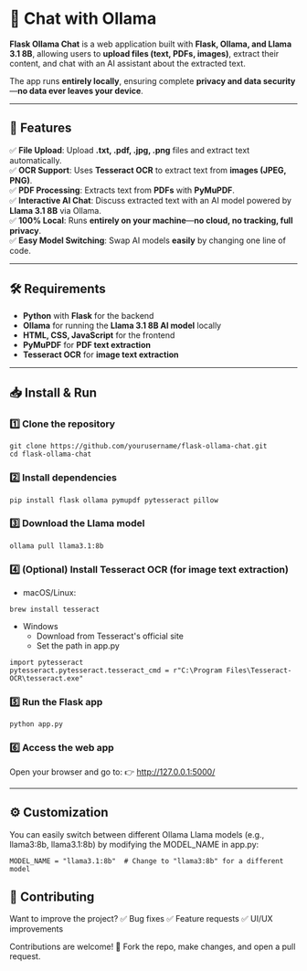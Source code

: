 # 🦙 Chat with Ollama  

**Flask Ollama Chat** is a web application built with **Flask, Ollama, and Llama 3.1 8B**, allowing users to **upload files (text, PDFs, images)**, extract their content, and chat with an AI assistant about the extracted text.  

The app runs **entirely locally**, ensuring complete **privacy and data security**—**no data ever leaves your device**.  

---

## 🚀 Features  

✅ **File Upload**: Upload **.txt, .pdf, .jpg, .png** files and extract text automatically.  
✅ **OCR Support**: Uses **Tesseract OCR** to extract text from **images (JPEG, PNG)**.  
✅ **PDF Processing**: Extracts text from **PDFs** with **PyMuPDF**.  
✅ **Interactive AI Chat**: Discuss extracted text with an AI model powered by **Llama 3.1 8B** via Ollama.  
✅ **100% Local**: Runs **entirely on your machine**—**no cloud, no tracking, full privacy**.  
✅ **Easy Model Switching**: Swap AI models **easily** by changing one line of code.  

---

## 🛠️ Requirements  

- **Python** with **Flask** for the backend  
- **Ollama** for running the **Llama 3.1 8B AI model** locally  
- **HTML, CSS, JavaScript** for the frontend  
- **PyMuPDF** for **PDF text extraction**  
- **Tesseract OCR** for **image text extraction**  

---

## 📥 Install & Run  

### 1️⃣ Clone the repository  
```
git clone https://github.com/yourusername/flask-ollama-chat.git
cd flask-ollama-chat
```
### 2️⃣ Install dependencies
```
pip install flask ollama pymupdf pytesseract pillow
```
### 3️⃣ Download the Llama model
```
ollama pull llama3.1:8b
```
### 4️⃣ (Optional) Install Tesseract OCR (for image text extraction)
- macOS/Linux:
```
brew install tesseract
```
- Windows
   - Download from Tesseract's official site
   - Set the path in app.py
```
import pytesseract
pytesseract.pytesseract.tesseract_cmd = r"C:\Program Files\Tesseract-OCR\tesseract.exe"
```
### 5️⃣ Run the Flask app
```
python app.py
```
### 6️⃣ Access the web app
Open your browser and go to:
👉 http://127.0.0.1:5000/

---
## ⚙️ Customization
You can easily switch between different Ollama Llama models (e.g., llama3:8b, llama3.1:8b) by modifying the MODEL_NAME in app.py:
```
MODEL_NAME = "llama3.1:8b"  # Change to "llama3:8b" for a different model
```
## 🤝 Contributing
Want to improve the project?
✅ Bug fixes
✅ Feature requests
✅ UI/UX improvements

Contributions are welcome! 🚀 Fork the repo, make changes, and open a pull request.





